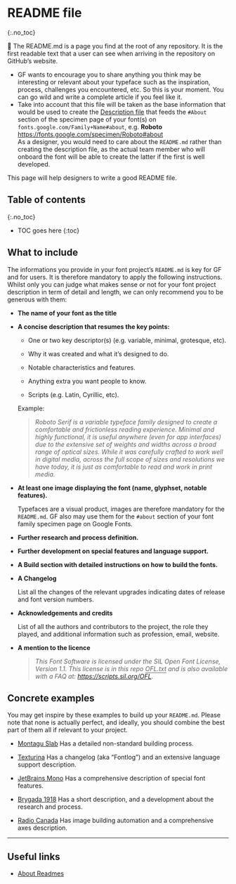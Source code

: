 <link href="style.css" rel="stylesheet">

# README file
{:.no_toc}

<div class="callout">

🦦  The README.md is a page you find at the root of any repository. It is the first readable text that a user can see when arriving in the repository on GitHub’s website.
<ul>
    <li>GF wants to encourage you to share anything you think may be interesting or relevant about your typeface such as the inspiration, process, challenges you encountered, etc. So this is your moment. You can go wild and write a complete article if you feel like it.</li>
    <li>Take into account that this file will be taken as the base information that would be used to create the <a href="./description.md">Description file</a> that feeds the <code>#About</code> section of the specimen page of your font(s) on <code>fonts.google.com/Family+Name#about</code>, e.g. <b>Roboto</b> <a href="https://fonts.google.com/specimen/Roboto#about" target="_blank">https://fonts.google.com/specimen/Roboto#about</a>
    <br>
    As a designer, you would need to care about the <code>README.md</code> rather than creating the description file, as the actual team member who will onboard the font will be able to create the latter if the first is well developed.</li>
</ul>
This page will help designers to write a good README file.

</div>

## Table of contents
{:.no_toc}
* TOC goes here
{:toc}

## What to include

The informations you provide in your font project’s `README.md` is key for GF and for users. It is therefore mandatory to apply the following instructions. Whilst only you can judge what makes sense or not for your font project description in term of detail and length, we can only recommend you to be generous with them:

-   **The name of your font as the title**
-   **A concise description that resumes the key points:**

    -   One or two key descriptor(s) (e.g. variable, minimal, grotesque, etc).

    

    -   Why it was created and what it’s designed to do.

    

    -   Notable characteristics and features.

    

    -   Anything extra you want people to know.

    

    -   Scripts (e.g. Latin, Cyrillic, etc).

    Example:

    > *Roboto Serif is a variable typeface family designed to create a comfortable and frictionless reading experience. Minimal and highly functional, it is useful anywhere (even for app interfaces) due to the extensive set of weights and widths across a broad range of optical sizes. While it was carefully crafted to work well in digital media, across the full scope of sizes and resolutions we have today, it is just as comfortable to read and work in print media.*
-   **At least one image displaying the font (name, glyphset, notable features).**

    Typefaces are a visual product, images are therefore mandatory for the `README.md`. GF also may use them for the `#about` section of your font family specimen page on Google Fonts.
-   **Further research and process definition.**
-   **Further development on special features and language support.**
-   **A Build section with detailed instructions on how to build the fonts.**
-   **A Changelog**

    List all the changes of the relevant upgrades indicating dates of release and font version numbers.
-   **Acknowledgements and credits**

    List of all the authors and contributors to the project, the role they played, and additional information such as profession, email, website.
-   **A mention to the licence**

    > *This Font Software is licensed under the SIL Open Font License, Version 1.1. This license is in this repo* <span style="border-bottom:0.05em solid">*OFL.txt*</span> *and is also available with a FAQ at:* *<https://scripts.sil.org/OFL>.*

## Concrete examples

You may get inspire by these examples to build up your `README.md`. Please note that none is actually perfect, and ideally, you should combine the best part of them all if relevant to your project.

-   [Montagu Slab](https://github.com/floriankarsten/montagu-slab)
    Has a detailed non-standard building process.
    
-   [Texturina](https://github.com/Omnibus-Type/Texturina)
    Has a changelog (aka “Fontlog”) and an extensive language support description.
    
-   [JetBrains Mono](https://github.com/JetBrains/JetBrainsMono)
    Has a comprehensive description of special font features.
    
-   [Brygada 1918](https://github.com/kosmynkab/Brygada-1918)
    Has a short description, and a development about the research and process.
    
-   [Radio Canada](<https://github.com/cbcrc/radiocanadafonts>)
    Has image building automation and a comprehensive axes description.

------------------------------------------------------------------------

## Useful links

-   [About Readmes](https://docs.github.com/en/repositories/managing-your-repositorys-settings-and-features/customizing-your-repository/about-readmes)

